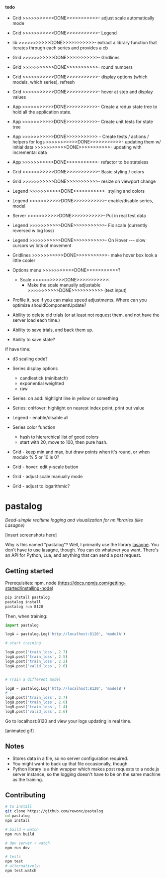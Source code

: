 #### todo
- Grid >>>>>>>>>>>DONE>>>>>>>>>>>- adjust scale automatically mode 
- Grid >>>>>>>>>>>DONE>>>>>>>>>>>- Legend
- lib  >>>>>>>>>>>DONE>>>>>>>>>>>- extract a library function that iterates through each series and provides a cb
- Grid >>>>>>>>>>>DONE>>>>>>>>>>>- Gridlines
- Grid >>>>>>>>>>>DONE>>>>>>>>>>>- round numbers
- Grid >>>>>>>>>>>DONE>>>>>>>>>>>- display options (which models, which series), refresh
- Grid >>>>>>>>>>>DONE>>>>>>>>>>>- hover at step and display values
- App >>>>>>>>>>>DONE>>>>>>>>>>>- Create a redux state tree to hold all the application state.
- App >>>>>>>>>>>DONE>>>>>>>>>>>- Create unit tests for state tree
- App >>>>>>>>>>>DONE>>>>>>>>>>> - Create tests / actions / helpers for logs
        >>>>>>>>>>>DONE>>>>>>>>>>>- updating them w/ initial data
        >>>>>>>>>>>DONE>>>>>>>>>>>- updating with incremental data 
- App >>>>>>>>>>>DONE>>>>>>>>>>>- refactor to be stateless
- Grid >>>>>>>>>>>DONE>>>>>>>>>>>- Basic styling / colors
- Grid >>>>>>>>>>>DONE>>>>>>>>>>>- resize on viewport change
- Legend >>>>>>>>>>>DONE>>>>>>>>>>>- styling and colors
- Legend >>>>>>>>>>>DONE>>>>>>>>>>>- enable/disable series, model
- Server >>>>>>>>>>>DONE>>>>>>>>>>>- Put in real test data
- Legend >>>>>>>>>>>DONE>>>>>>>>>>>- Fix scale (currently reversed w log loss)
- Legend >>>>>>>>>>>DONE>>>>>>>>>>>- On Hover --- slow cursors w/ lots of movement
- Gridlines >>>>>>>>>>>DONE>>>>>>>>>>>- make hover box look a little cooler
- Options menu  >>>>>>>>>>>DONE>>>>>>>>>>>?
    - Scale >>>>>>>>>>>DONE>>>>>>>>>>>:
        - Make the scale manually adjustable >>>>>>>>>>>DONE>>>>>>>>>>> (text input)

- Profile it, see if you can make speed adjustments. Where can you optimize shouldComponentUpdate?
- Ability to delete old trials (or at least not request them, and not have the server load each time.)
- Ability to save trials, and back them up.
- Ability to save state?


If have time:

- d3 scaling code?
- Series display options
    - candlestick (minibatch)
    - exponential weighted
    - raw
- Series: on add: highlight line in yellow or something
- Series: onHover: highlight on nearest index point, print out value
- Legend - enable/disable all
- Series color function
    - hash to hierarchical list of good colors
    - start with 20, move to 100, then pure hash.

- Grid - keep min and max, but draw points when it's round, or when modulo % 5 or 10 is 0?
- Grid - hover: edit y-scale button
- Grid - adjust scale manually mode
- Grid - adjust to logarithmic?


# pastalog

_Dead-simple realtime logging and visualization for nn libraries (like Lasagne)_

[insert screenshots here]

Why is this named "pastalog"? Well, I primarily use the library [lasagne](http://lasagne.readthedocs.org/en/latest/). You don't have to use lasagne, though. You can do whatever you want. There's an API for Python, Lua, and anything that can send a post request.


## Getting started

Prerequisites: npm, node (https://docs.npmjs.com/getting-started/installing-node)

```bash
pip install pastalog
pastalog install
pastalog run 8120
```

Then, when training:

```python
import pastalog

logA = pastalog.Log('http://localhost:8120', 'modelA')

# start training

logA.post('train_loss', 2.7)
logA.post('train_loss', 2.5)
logA.post('train_loss', 2.2)
logA.post('valid_loss', 2.6)


# Train a different model

logB = pastalog.Log('http://localhost:8120', 'modelB')
# ...
logB.post('train_loss', 2.7)
logB.post('train_loss', 2.0)
logB.post('train_loss', 1.4)
logB.post('valid_loss', 2.6)

```

Go to localhost:8120 and view your logs updating in real time.

[animated gif]


## Notes
- Stores data in a file, so no server configuration required.
- You might want to back up that file occasionally, though.
- Python library is a thin wrapper which makes post requests to a node.js server instance, so the logging doesn't have to be on the same machine as the training.

## Contributing

```bash
# to install
git clone https://github.com/rewonc/pastalog
cd pastalog
npm install

# build + watch
npm run build

# dev server + watch
npm run dev

# tests
npm test
# alternatively:
npm test:watch


```

